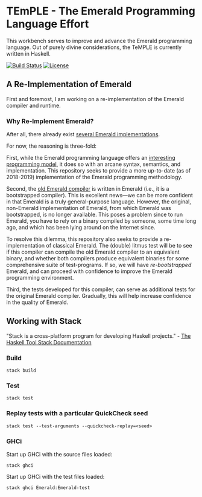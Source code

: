 # TEmPLE - The Emerald Programming Language Effort

This workbench serves to improve and advance the Emerald programming
language. Out of purely divine considerations, the TeMPLE is currently
written in Haskell.

[![Build Status](https://travis-ci.org/emerald/emerald.svg?branch=master)](https://travis-ci.org/emerald/emerald)
[![License](https://img.shields.io/badge/License-BSD%203--Clause-blue.svg)](LICENSE)

## A Re-Implementation of Emerald

First and foremost, I am working on a re-implementation of the Emerald
compiler and runtime.

### Why Re-Implement Emerald?

After all, there already exist [several Emerald
implementations](https://github.com/emerald/src-versions/).

For now, the reasoning is three-fold:

First, while the Emerald programming language offers an [interesting
programming model](https://learn-emerald.org/docs/methodology.html),
it does so with an arcane syntax, semantics, and implementation. This
repository seeks to provide a more up-to-date (as of 2018-2019)
implementation of the Emerald programming methodology.

Second, the [old Emerald
compiler](https://github.com/emerald/old-emerald) is written in
Emerald (i.e., it is a bootstrapped compiler). This is excellent
news—we can be more confident in that Emerald is a truly
general-purpose language. However, the original, non-Emerald
implementation of Emerald, from which Emerald was bootstrapped, is no
longer available. This poses a problem since to run Emerald, you have
to rely on a binary compiled by someone, some time long ago, and which
has been lying around on the Internet since.

To resolve this dilemma, this repository also seeks to provide a
re-implementation of classical Emerald. The (double) litmus test will
be to see if this compiler can compile the old Emerald compiler to an
equivalent binary, and whether both compilers produce equivalent
binaries for some comprehensive suite of test-programs. If so, we will
have *re-bootstrapped* Emerald, and can proceed with confidence to
improve the Emerald programming environment.

Third, the tests developed for this compiler, can serve as additional
tests for the original Emerald compiler. Gradually, this will help
increase confidence in the quality of Emerald.

## Working with Stack

"Stack is a cross-platform program for developing Haskell projects." -
[The Haskell Tool Stack
Documentation](https://docs.haskellstack.org/en/stable/README/)

### Build

    stack build

### Test

    stack test

### Replay tests with a particular QuickCheck seed

    stack test --test-arguments --quickcheck-replay=<seed>

### GHCi

Start up GHCi with the source files loaded:

    stack ghci

Start up GHCi with the test files loaded:

    stack ghci Emerald:Emerald-test
